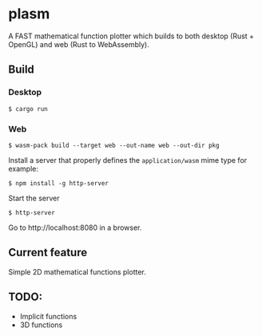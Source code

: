 # plasm
A FAST mathematical function plotter which builds to both desktop (Rust + OpenGL) and web (Rust to WebAssembly).

## Build
### Desktop
```console
$ cargo run
```

### Web
```console
$ wasm-pack build --target web --out-name web --out-dir pkg
```
Install a server that properly defines the `application/wasm` mime type for example:
```console
$ npm install -g http-server
```
Start the server
```console
$ http-server
``` 
Go to http://localhost:8080 in a browser.


## Current feature
Simple 2D mathematical functions plotter.

## TODO:
- Implicit functions
- 3D functions